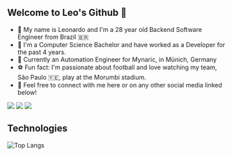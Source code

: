 ## Welcome to Leo's Github 👋

- :man: My name is Leonardo and I'm a 28 year old Backend Software Engineer from Brazil :brazil:
- :book: I'm a Computer Science Bachelor and have worked as a Developer for the past 4 years. 
- :rocket: Currently an Automation Engineer for Mynaric, in Münich, Germany
- :soccer: Fun fact: I'm passionate about football and love watching my team, São Paulo 🇾🇪, play at the Morumbi stadium.
- :link: Feel free to connect with me here or on any other social media linked below!

<a href="https://linkedin.com/in/leoffreitas"><img src="https://img.shields.io/badge/linkedin-0077B5.svg?style=for-the-badge&logo=linkedin&logoColor=white"/></a>
<a href="https://twitter.com/DevLeofreitas"><img src="https://img.shields.io/badge/twitter-1DA1F2.svg?style=for-the-badge&logo=twitter&logoColor=white"/></a>
<a href="mailto:leofdefreitas@gmail.com"><img src="https://img.shields.io/badge/gmail-%23D14836.svg?&style=for-the-badge&logo=gmail&logoColor=white" /></a>

## Technologies

![Top Langs](https://github-readme-stats.vercel.app/api/top-langs/?username=leofdefreitas&layout=compact&theme=dark&hide_border=true)


